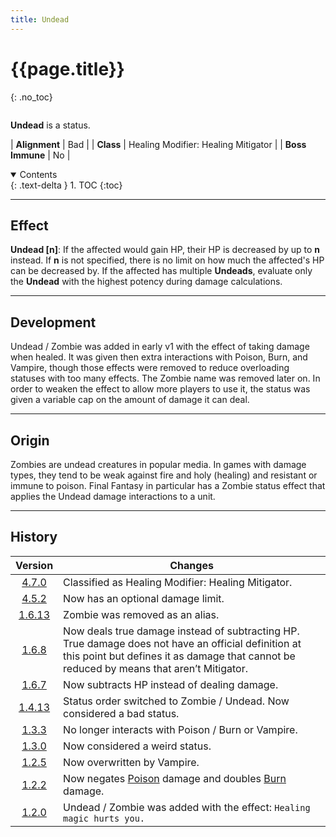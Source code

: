 ```yaml
---
title: Undead
---
```


# {{page.title}}
{: .no_toc}

<div class="row">
<div class="column content" markdown="1">

**Undead** is a status.

| **Alignment** | Bad |
| **Class** | Healing Modifier: Healing Mitigator |
| **Boss Immune** | No |

</div>
<div class="column toc" markdown="1">
<details open markdown="block">
<summary>
Contents
</summary>
{: .text-delta }
1. TOC
{:toc}
</details>
</div>
</div> 

---

## Effect

**Undead \[n\]**: If the affected would gain HP, their HP is decreased by up to **n** instead. If **n** is not specified, there is no limit on how much the affected's HP can be decreased by. If the affected has multiple **Undeads**, evaluate only the **Undead** with the highest potency during damage calculations.

---

## Development

Undead / Zombie was added in early v1 with the effect of taking damage when healed. It was given then extra interactions with Poison, Burn, and Vampire, though those effects were removed to reduce overloading statuses with too many effects. The Zombie name was removed later on. In order to weaken the effect to allow more players to use it, the status was given a variable cap on the amount of damage it can deal.

---

## Origin

Zombies are undead creatures in popular media. In games with damage types, they tend to be weak against fire and holy (healing) and resistant or immune to poison. Final Fantasy in particular has a Zombie status effect that applies the Undead damage interactions to a unit.

---

## History

| Version | Changes |
| :---: | --- |
| [4.7.0](v4#v4.7.0) | Classified as Healing Modifier: Healing Mitigator. |
| [4.5.2](v4#v4.5.2) | Now has an optional damage limit. |
| [1.6.13](v1#v1.6.13) | Zombie was removed as an alias. |
| [1.6.8](v1#v1.6.8) | Now deals true damage instead of subtracting HP. True damage does not have an official definition at this point but defines it as damage that cannot be reduced by means that aren’t Mitigator. |
| [1.6.7](v1#v1.6.7) | Now subtracts HP instead of dealing damage. |
| [1.4.13](v1#v1.4.13) | Status order switched to Zombie / Undead. Now considered a bad status. |
| [1.3.3](v1#v1.3.3) | No longer interacts with Poison / Burn or Vampire. |
| [1.3.0](v1#v1.3.0) | Now considered a weird status. |
| [1.2.5](v1#v1.2.5) | Now overwritten by Vampire. |
| [1.2.2](v1#v1.2.2) | Now negates [Poison](dot) damage and doubles [Burn](dot) damage. |
| [1.2.0](v1#v1.2.0) | Undead / Zombie was added with the effect: `Healing magic hurts you.` |